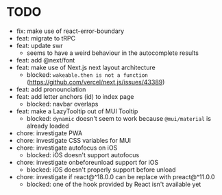 # TODO

- fix: make use of react-error-boundary
- feat: migrate to tRPC
- feat: update swr
    - seems to have a weird behaviour in the autocomplete results
- feat: add @next/font
- feat: make use of Next.js next layout architecture
    - blocked: `wakeable.then is not a function` (https://github.com/vercel/next.js/issues/43389)
- feat: add pronounciation
- feat: add letter anchors (id) to index page
    - blocked: navbar overlaps
- feat: make a LazyTooltip out of MUI Tooltip
    - blocked: `dynamic` doesn't seem to work because `@mui/material` is already loaded
- chore: investigate PWA
- chore: investigate CSS variables for MUI
- chore: investigate autofocus on iOS
    - blocked: iOS doesn't support autofocus
- chore: investigate onbeforeunload support for iOS
    - blocked: iOS doesn't properly support before unload
- chore: investigate if react@^18.0.0 can be replace with preact@^11.0.0
    - blocked: one of the hook provided by React isn't available yet

